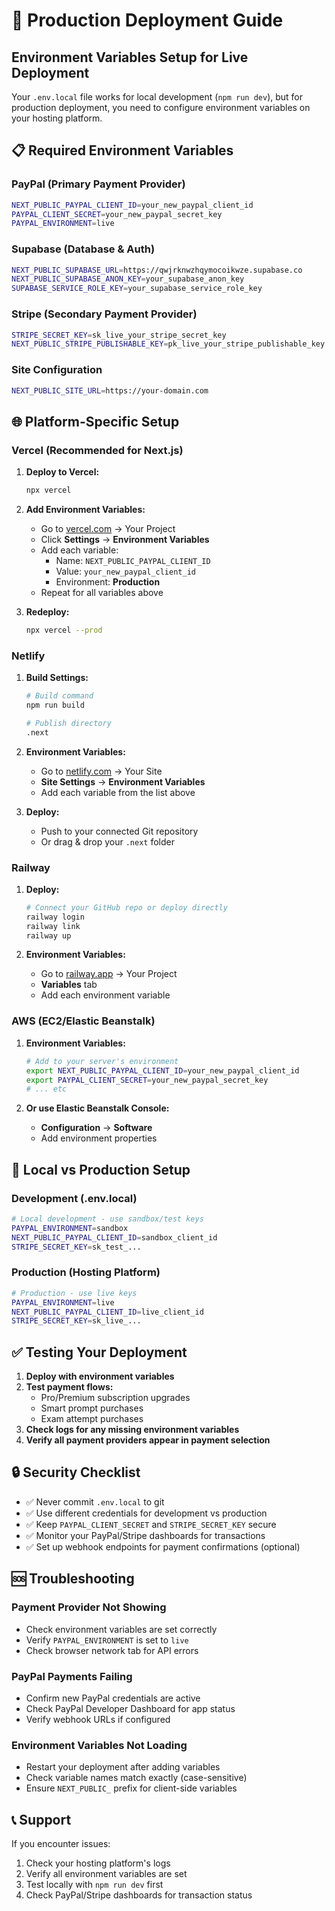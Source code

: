 # 🚀 Production Deployment Guide

## Environment Variables Setup for Live Deployment

Your `.env.local` file works for local development (`npm run dev`), but for production deployment, you need to configure environment variables on your hosting platform.

## 📋 Required Environment Variables

### PayPal (Primary Payment Provider)
```bash
NEXT_PUBLIC_PAYPAL_CLIENT_ID=your_new_paypal_client_id
PAYPAL_CLIENT_SECRET=your_new_paypal_secret_key
PAYPAL_ENVIRONMENT=live
```

### Supabase (Database & Auth)
```bash
NEXT_PUBLIC_SUPABASE_URL=https://qwjrknwzhqymocoikwze.supabase.co
NEXT_PUBLIC_SUPABASE_ANON_KEY=your_supabase_anon_key
SUPABASE_SERVICE_ROLE_KEY=your_supabase_service_role_key
```

### Stripe (Secondary Payment Provider)
```bash
STRIPE_SECRET_KEY=sk_live_your_stripe_secret_key
NEXT_PUBLIC_STRIPE_PUBLISHABLE_KEY=pk_live_your_stripe_publishable_key
```

### Site Configuration
```bash
NEXT_PUBLIC_SITE_URL=https://your-domain.com
```

## 🌐 Platform-Specific Setup

### Vercel (Recommended for Next.js)

1. **Deploy to Vercel:**
   ```bash
   npx vercel
   ```

2. **Add Environment Variables:**
   - Go to [vercel.com](https://vercel.com) → Your Project
   - Click **Settings** → **Environment Variables**
   - Add each variable:
     - Name: `NEXT_PUBLIC_PAYPAL_CLIENT_ID`
     - Value: `your_new_paypal_client_id`
     - Environment: **Production**
   - Repeat for all variables above

3. **Redeploy:**
   ```bash
   npx vercel --prod
   ```

### Netlify

1. **Build Settings:**
   ```bash
   # Build command
   npm run build
   
   # Publish directory
   .next
   ```

2. **Environment Variables:**
   - Go to [netlify.com](https://netlify.com) → Your Site
   - **Site Settings** → **Environment Variables**
   - Add each variable from the list above

3. **Deploy:**
   - Push to your connected Git repository
   - Or drag & drop your `.next` folder

### Railway

1. **Deploy:**
   ```bash
   # Connect your GitHub repo or deploy directly
   railway login
   railway link
   railway up
   ```

2. **Environment Variables:**
   - Go to [railway.app](https://railway.app) → Your Project
   - **Variables** tab
   - Add each environment variable

### AWS (EC2/Elastic Beanstalk)

1. **Environment Variables:**
   ```bash
   # Add to your server's environment
   export NEXT_PUBLIC_PAYPAL_CLIENT_ID=your_new_paypal_client_id
   export PAYPAL_CLIENT_SECRET=your_new_paypal_secret_key
   # ... etc
   ```

2. **Or use Elastic Beanstalk Console:**
   - **Configuration** → **Software**
   - Add environment properties

## 🔧 Local vs Production Setup

### Development (.env.local)
```bash
# Local development - use sandbox/test keys
PAYPAL_ENVIRONMENT=sandbox
NEXT_PUBLIC_PAYPAL_CLIENT_ID=sandbox_client_id
STRIPE_SECRET_KEY=sk_test_...
```

### Production (Hosting Platform)
```bash
# Production - use live keys
PAYPAL_ENVIRONMENT=live
NEXT_PUBLIC_PAYPAL_CLIENT_ID=live_client_id
STRIPE_SECRET_KEY=sk_live_...
```

## ✅ Testing Your Deployment

1. **Deploy with environment variables**
2. **Test payment flows:**
   - Pro/Premium subscription upgrades
   - Smart prompt purchases
   - Exam attempt purchases
3. **Check logs for any missing environment variables**
4. **Verify all payment providers appear in payment selection**

## 🔒 Security Checklist

- ✅ Never commit `.env.local` to git
- ✅ Use different credentials for development vs production
- ✅ Keep `PAYPAL_CLIENT_SECRET` and `STRIPE_SECRET_KEY` secure
- ✅ Monitor your PayPal/Stripe dashboards for transactions
- ✅ Set up webhook endpoints for payment confirmations (optional)

## 🆘 Troubleshooting

### Payment Provider Not Showing
- Check environment variables are set correctly
- Verify `PAYPAL_ENVIRONMENT` is set to `live`
- Check browser network tab for API errors

### PayPal Payments Failing
- Confirm new PayPal credentials are active
- Check PayPal Developer Dashboard for app status
- Verify webhook URLs if configured

### Environment Variables Not Loading
- Restart your deployment after adding variables
- Check variable names match exactly (case-sensitive)
- Ensure `NEXT_PUBLIC_` prefix for client-side variables

## 📞 Support

If you encounter issues:
1. Check your hosting platform's logs
2. Verify all environment variables are set
3. Test locally with `npm run dev` first
4. Check PayPal/Stripe dashboards for transaction status